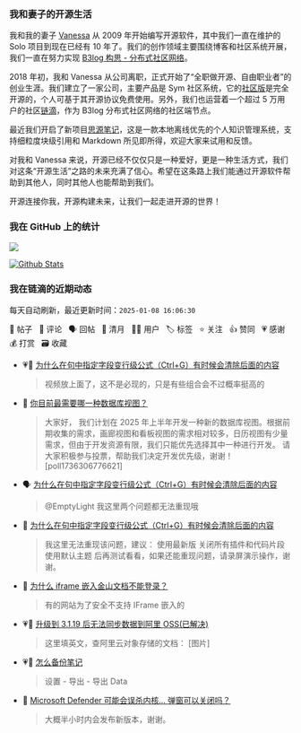 ### 我和妻子的开源生活

我和我的妻子 [Vanessa](https://github.com/Vanessa219) 从 2009 年开始编写开源软件，其中我们一直在维护的 Solo 项目到现在已经有 10 年了。我们的创作领域主要围绕博客和社区系统开展，我们一直在努力实现 [B3log 构思 - 分布式社区网络](https://ld246.com/article/1546941897596)。

2018 年初，我和 Vanessa 从公司离职，正式开始了“全职做开源、自由职业者”的创业生涯。我们建立了一家公司，主要产品是 Sym 社区系统，它的[社区版](https://github.com/88250/symphony)是完全开源的，个人可基于其开源协议免费使用。另外，我们也运营着一个超过 5 万用户的社区[链滴](https://ld246.com)，作为 B3log 分布式社区网络的社区端节点。

最近我们开启了新项目[思源笔记](https://github.com/siyuan-note/siyuan)，这是一款本地离线优先的个人知识管理系统，支持细粒度块级引用和 Markdown 所见即所得，欢迎大家来试用和反馈。

对我和 Vanessa 来说，开源已经不仅仅只是一种爱好，更是一种生活方式，我们对这条“开源生活”之路的未来充满了信心。希望在这条路上我们能通过开源软件帮助到其他人，同时其他人也能帮助到我们。

开源连接你我，开源构建未来，让我们一起走进开源的世界！

### 我在 GitHub 上的统计

<a title="Hits" target="_blank" href="https://github.com/88250/88250"><img src="https://hits.b3log.org/88250/88250.svg"></a>

[![Github Stats](https://github-readme-stats.vercel.app/api?username=88250&theme=tokyonight&show_icons=true)](https://github.com/88250)

<!--events start -->

### 我在链滴的近期动态

每天自动刷新，最近更新时间：`2025-01-08 16:06:30`

📝 帖子 &nbsp; 💬 评论 &nbsp; 🗣 回帖 &nbsp; 🌙 清月 &nbsp; 👨‍💻 用户 &nbsp; 🏷️ 标签 &nbsp; ⭐️ 关注 &nbsp; 👍 赞同 &nbsp; 💗 感谢 &nbsp; 💰 打赏 &nbsp; 🗃 收藏

* 💗💬 [为什么在句中指定字段变行级公式（Ctrl+G）有时候会清除后面的内容](https://ld246.com/article/1736303062676/comment/1736306220719#comments)

  > 视频放上面了，这不是必现的，只是有些组合会不过概率挺高的
* 📝 [你目前最需要哪一种数据库视图？](https://ld246.com/article/1736306868100)

  > 大家好， 我们计划在 2025 年上半年开发一种新的数据库视图。根据前期收集的需求，画廊视图和看板视图的需求相对较多，日历视图有少量需求，但由于开发资源有限，我们只能优先选择其中一种进行开发。 请大家积极参与投票，帮助我们决定开发优先级，谢谢！ [poll1736306776621]
* 🗣 [为什么在句中指定字段变行级公式（Ctrl+G）有时候会清除后面的内容](https://ld246.com/article/1736303062676/comment/1736303773707#comments)

  > @EmptyLight 我这里两个问题都无法重现哦
* 💬 [为什么在句中指定字段变行级公式（Ctrl+G）有时候会清除后面的内容](https://ld246.com/article/1736303062676/comment/1736303773707#comments)

  > 我这里无法重现该问题，建议： 使用最新版 关闭所有插件和代码片段 使用默认主题 后再测试看看，如果还能重现问题，请录屏演示操作，谢谢。
* 💬 [为什么 iframe 嵌入金山文档不能登录？](https://ld246.com/article/1736299221145/comment/1736300199192#comments)

  > 有的网站为了安全不支持 IFrame 嵌入的
* 💗💬 [升级到 3.1.19 后无法同步数据到阿里 OSS(已解决)](https://ld246.com/article/1736263292883/comment/1736263610929#comments)

  > 这里填英文，查阿里云对象存储的文档： [图片]
* 💗💬 [怎么备份笔记](https://ld246.com/article/1736265188927/comment/1736265215284#comments)

  > 设置 - 导出 - 导出 Data
* 💬 [Microsoft Defender 可能会误杀内核... 弹窗可以关闭吗？](https://ld246.com/article/1736170575481/comment/1736213183003#comments)

  > 大概半小时内会发布新版本，谢谢。


<!--events end -->
